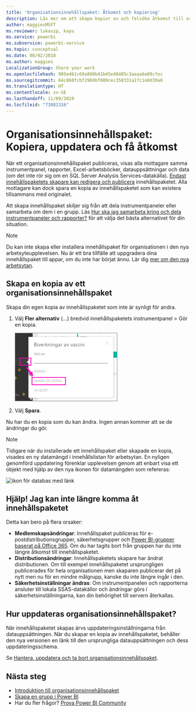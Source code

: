 ```yaml
---
title: 'Organisationsinnehållspaket: Åtkomst och kopiering'
description: Läs mer om att skapa kopior av och felsöka åtkomst till organisationsinnehållspaket i Power BI
author: maggiesMSFT
ms.reviewer: lukaszp, kayu
ms.service: powerbi
ms.subservice: powerbi-service
ms.topic: conceptual
ms.date: 08/02/2018
ms.author: maggies
LocalizationGroup: Share your work
ms.openlocfilehash: 905e461c69a898b41b45e48405c3aaaa6e09cfec
ms.sourcegitcommit: 64c860fcbf2969bf089cec358331a1fc1e0d39a8
ms.translationtype: HT
ms.contentlocale: sv-SE
ms.lasthandoff: 11/09/2019
ms.locfileid: "73881316"
---
```

# <a name="organizational-content-packs-copy-refresh-and-get-access"></a>Organisationsinnehållspaket: Kopiera, uppdatera och få åtkomst

När ett organisationsinnehållspaket publiceras, visas alla mottagare samma instrumentpanel, rapporter, Excel-arbetsböcker, datauppsättningar och data (om det inte rör sig om en SQL Server Analysis Services-datakälla).  [Endast innehållspaketets skapare kan redigera och publicera](service-organizational-content-pack-manage-update-delete.md) innehållspaketet.  Alla mottagare kan dock spara en kopia av innehållspaketet som kan existera tillsammans med originalet.

Att skapa innehållspaket skiljer sig från att dela instrumentpaneler eller samarbeta om dem i en grupp. Läs [Hur ska jag samarbeta kring och dela instrumentpaneler och rapporter?](service-how-to-collaborate-distribute-dashboards-reports.md) för att välja det bästa alternativet för din situation.

> [!NOTE]
> Du kan inte skapa eller installera innehållspaket för organisationen i den nya arbetsyteupplevelsen. Nu är ett bra tillfälle att uppgradera dina innehållspaket till appar, om du inte har börjat ännu. Lär dig [mer om den nya arbetsytan](service-create-the-new-workspaces.md).
>

## <a name="create-a-copy-of-an-organizational-content-pack"></a>Skapa en kopia av ett organisationsinnehållspaket
Skapa din egen kopia av innehållspaketet som inte är synligt för andra.

1. Välj **Fler alternativ** (...) bredvid innehållspaketets instrumentpanel > Gör en kopia.

    ![](media/service-organizational-content-pack-copy-refresh-access/power-bi-create-copy-organizational-content-pack.png)
2. Välj **Spara**.  

Nu har du en kopia som du kan ändra. Ingen annan kommer att se de ändringar du gör.

> [!NOTE]
> Tidigare när du installerade ett innehållspaket eller skapade en kopia, visades en ny datamängd i innehållslistan för arbetsytan. En nyligen genomförd uppdatering förenklar upplevelsen genom att enbart visa ett objekt med hjälp av den nya ikonen för datamängden som refereras:
>
> ![ikon för databas med länk](media/service-organizational-content-pack-copy-refresh-access/power-bi-dataset-reference-icon.png)
>

## <a name="help--i-can-no-longer-access-the-content-pack"></a>Hjälp!  Jag kan inte längre komma åt innehållspaketet
Detta kan bero på flera orsaker:

* **Medlemskapsändringar**:  Innehållspaket publiceras för e-postdistributionsgrupper, säkerhetsgrupper och [Power BI-grupper baserat på Office 365](https://support.office.com/article/Create-a-group-in-Office-365-7124dc4c-1de9-40d4-b096-e8add19209e9).  Om du har tagits bort från gruppen har du inte längre åtkomst till innehållspaketet.
* **Distributionsändringar**: Innehållspaketets skapare har ändrat distributionen. Om till exempel innehållspaketet ursprungligen publicerades för hela organisationen men skaparen publicerar det på nytt men nu för en mindre målgrupp, kanske du inte längre ingår i den.
* **Säkerhetsinställningar ändras**: Om instrumentpanelen och rapporterna ansluter till lokala SSAS-datakällor och ändringar görs i säkerhetsinställningarna, kan din behörighet till servern återkallas.

## <a name="how-are-organizational-content-packs-refreshed"></a>Hur uppdateras organisationsinnehållspaket?
När innehållspaketet skapas ärvs uppdateringsinställningarna från datauppsättningen.  När du skapar en kopia av innehållspaketet, behåller den nya versionen en länk till den ursprungliga datauppsättningen och dess uppdateringsschema.

Se [Hantera, uppdatera och ta bort organisationsinnehållspaket](service-organizational-content-pack-manage-update-delete.md).

## <a name="next-steps"></a>Nästa steg
* [Introduktion till organisationsinnehållspaket](service-organizational-content-pack-introduction.md)
* [Skapa en grupp i Power BI](service-create-distribute-apps.md)
* Har du fler frågor? [Prova Power BI Community](https://community.powerbi.com/)
